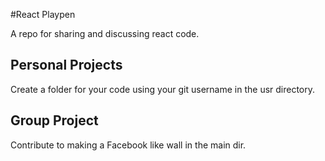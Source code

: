 #React Playpen 

A repo for sharing and discussing react code.

## Personal Projects 
Create a folder for  your code using your git username in the usr directory.

## Group Project 
Contribute to making a Facebook like wall in the main dir.

